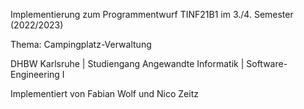 Implementierung zum Programmentwurf TINF21B1 im 3./4. Semester (2022/2023)

Thema: Campingplatz-Verwaltung

DHBW Karlsruhe | Studiengang Angewandte Informatik | Software-Engineering I

Implementiert von Fabian Wolf und Nico Zeitz
